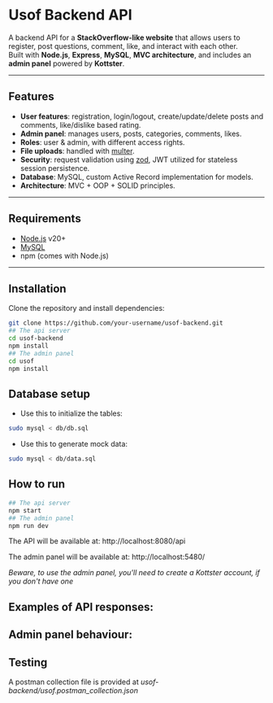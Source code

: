 # Usof Backend API

A backend API for a **StackOverflow-like website** that allows users to register, post questions, comment, like, and interact with each other.  
Built with **Node.js**, **Express**, **MySQL**, **MVC architecture**, and includes an **admin panel** powered by **Kottster**.

---

## Features

- **User features**: registration, login/logout, create/update/delete posts and comments, like/dislike based rating.
- **Admin panel**: manages users, posts, categories, comments, likes.
- **Roles**: user & admin, with different access rights.
- **File uploads**: handled with [multer](https://github.com/expressjs/multer).
- **Security**: request validation using [zod](https://github.com/colinhacks/zod), JWT utilized for stateless session persistence.
- **Database**: MySQL, custom Active Record implementation for models.
- **Architecture**: MVC + OOP + SOLID principles.

---

## Requirements

- [Node.js](https://nodejs.org/) v20+
- [MySQL](https://dev.mysql.com/downloads/)
- npm (comes with Node.js)

---

## Installation

Clone the repository and install dependencies:

```bash
git clone https://github.com/your-username/usof-backend.git
## The api server
cd usof-backend
npm install
## The admin panel
cd usof
npm install
```
## Database setup
- Use this to initialize the tables:
```bash
sudo mysql < db/db.sql
```
- Use this to generate mock data:
```bash
sudo mysql < db/data.sql
```
## How to run

```bash
## The api server
npm start
## The admin panel
npm run dev
```
The API will be available at:
http://localhost:8080/api

The admin panel will be available at:
http://localhost:5480/

*Beware, to use the admin panel, you'll need to create a Kottster account, if you don't have one*

## Examples of API responses:



## Admin panel behaviour:



## Testing

A postman collection file is provided at *usof-backend/usof.postman_collection.json*
